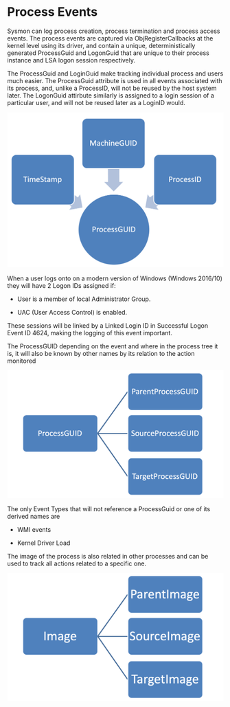 
Process Events
==============

Sysmon can log process creation, process termination and process access events. The process events are captured via ObjRegisterCallbacks at the kernel level using its driver, and contain a unique, deterministically generated ProcessGuid and LogonGuid that are unique to their process instance and LSA logon session respectively. 

The ProcessGuid and LoginGuid make tracking individual process and users much easier. The ProcessGuid attribute is used in all events associated with its process, and, unlike a ProcessID, will not be reused by the host system later.  The LogonGuid attirbute similarly is assigned to a login session of a particular user, and will not be reused later as a LoginID would.

![ProcessGUID Source](./media/image31.png)

When a user logs onto on a modern version of Windows (Windows 2016/10)
they will have 2 Logon IDs assigned if:

* User is a member of local Administrator Group.

* UAC (User Access Control) is enabled.

These sessions will be linked by a Linked Login ID in Successful Logon
Event ID 4624, making the logging of this event important.

The ProcessGUID depending on the event and where in the process tree it
is, it will also be known by other names by its relation to the action
monitored

![ProcessGUID Relation](./media/image32.png)

The only Event Types that will not reference a ProcessGuid or one of its
derived names are

* WMI events

* Kernel Driver Load

The image of the process is also related in other processes and can be
used to track all actions related to a specific one.

![Image Relation](./media/image33.png)
